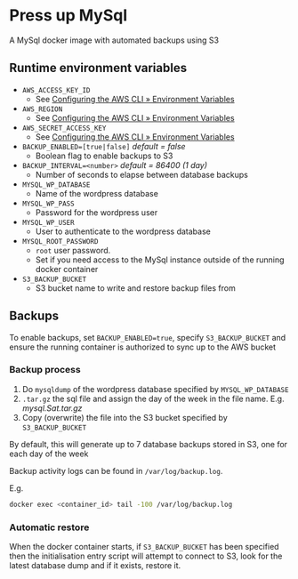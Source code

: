 # Press up MySql
A MySql docker image with automated backups using S3

## Runtime environment variables
* `AWS_ACCESS_KEY_ID`
  - See [Configuring the AWS CLI » Environment Variables](https://docs.aws.amazon.com/cli/latest/userguide/cli-configure-envvars.html)
* `AWS_REGION`
  - See [Configuring the AWS CLI » Environment Variables](https://docs.aws.amazon.com/cli/latest/userguide/cli-configure-envvars.html)
* `AWS_SECRET_ACCESS_KEY`
  - See [Configuring the AWS CLI » Environment Variables](https://docs.aws.amazon.com/cli/latest/userguide/cli-configure-envvars.html)
* `BACKUP_ENABLED=[true|false]` *default = false*
  - Boolean flag to enable backups to S3 
* `BACKUP_INTERVAL=<number>` *default = 86400 (1 day)* 
  - Number of seconds to elapse between database backups
* `MYSQL_WP_DATABASE`
  - Name of the wordpress database
* `MYSQL_WP_PASS`
  - Password for the wordpress user
* `MYSQL_WP_USER`
  - User to authenticate to the wordpress database
* `MYSQL_ROOT_PASSWORD`
  - `root` user password.
  - Set if you need access to the MySql instance outside of the running docker container
* `S3_BACKUP_BUCKET`
  - S3 bucket name to write and restore backup files from

## Backups
To enable backups, set `BACKUP_ENABLED=true`, specify `S3_BACKUP_BUCKET` and ensure the running container is authorized
to sync up to the AWS bucket 

### Backup process
1. Do `mysqldump` of the wordpress database specified by `MYSQL_WP_DATABASE`
2. `.tar.gz` the sql file and assign the day of the week in the file name. E.g. *mysql.Sat.tar.gz*
3. Copy (overwrite) the file into the S3 bucket specified by `S3_BACKUP_BUCKET`

By default, this will generate up to 7 database backups stored in S3, one for each day of the week

Backup activity logs can be found in `/var/log/backup.log`. 

E.g.

```bash
docker exec <container_id> tail -100 /var/log/backup.log
```

### Automatic restore
When the docker container starts, if `S3_BACKUP_BUCKET` has been specified then the initialisation entry script will attempt
to connect to S3, look for the latest database dump and if it exists, restore it.
